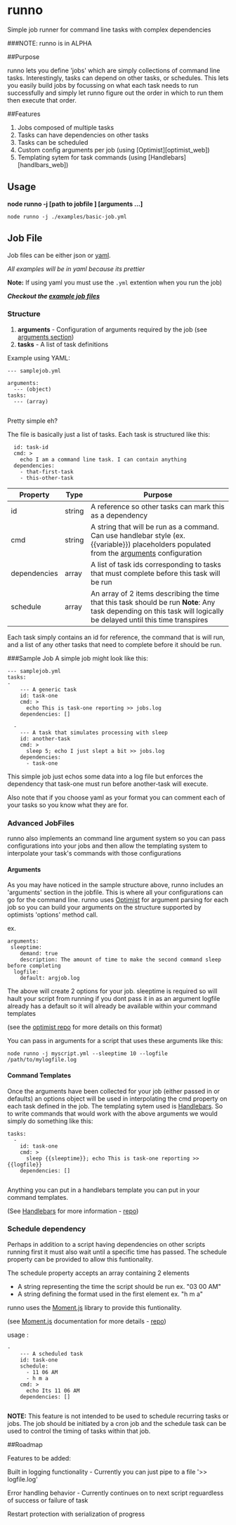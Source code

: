 runno
=====

Simple job runner for command line tasks with complex dependencies

###NOTE: runno is in ALPHA

##Purpose

runno lets you define 'jobs' which are simply collections of command line tasks. 
Interestingly, tasks can depend on other tasks, or schedules. This lets you easily build jobs by focussing on what each task needs to run successfully and simply let runno figure out the order in which to run them then execute that order.


##Features
1) Jobs composed of multiple tasks
2) Tasks can have dependencies on other tasks
3) Tasks can be scheduled 
4) Custom config arguments per job (using [Optimist][optimist_web]) 
5) Templating sytem for task commands (using [Handlebars][handlbars_web])



## Usage

**node runno -j [path to jobfile ] [arguments ...]**

``` node runno -j ./examples/basic-job.yml ```


[moment_github]: https://github.com/moment/moment
[moment_web]:http://momentjs.com/docs/

[optimist_github]:https://github.com/substack/node-optimist

[handlebars_github]:https://github.com/wycats/handlebars.js/
[handlebars_web]: http://handlebarsjs.com/


## Job File



Job files can be either json or [yaml](http://www.keleshev.com/yaml-quick-intoduction).

*All examples will be in yaml because its prettier*

**Note:** If using yaml you must use the `.yml` extention when you run the job)


_**Checkout the [example job files](https://github.com/derekbarnhart/runno/tree/master/examples)**_



### Structure
1. **arguments** - Configuration of arguments required by the job (see [arguments section](https://github.com/derekbarnhart/runno/edit/master/README.md#arguments))
2. **tasks** - A list of task definitions



Example using YAML:
```
--- samplejob.yml

arguments:
  --- (object)
tasks:
  --- (array)
 
``` 





Pretty simple eh?

The file is basically just a list of tasks. Each task is structured like this:



```
  id: task-id
  cmd: >
    echo I am a command line task. I can contain anything
  dependencies:
    - that-first-task
    - this-other-task
```




Property | Type | Purpose
---|---|---
id | string | A reference so other tasks can mark this as a dependency
cmd | string | A string that will be run as a command. Can use handlebar style (ex.{{variable}}) placeholders populated from the [arguments](https://github.com/derekbarnhart/runno/edit/master/README.md#arguments) configuration
dependencies | array | A list of task ids corresponding to tasks that must complete before this task will be run
schedule | array | An array of 2 items describing the time that this task should be run **Note**: Any task depending on this task will logically be delayed until this time transpires


Each task simply contains an id for reference, the command that is will run, and a list of any other tasks that need to complete before it should be run.



###Sample Job
A simple job might look like this:



```
--- samplejob.yml
tasks:
-
    --- A generic task 
    id: task-one
    cmd: >
      echo This is task-one reporting >> jobs.log
    dependencies: []
  
  -
    --- A task that simulates processing with sleep
    id: another-task
    cmd: >
      sleep 5; echo I just slept a bit >> jobs.log
    dependencies: 
      - task-one
```

This simple job just echos some data into a log file but enforces the dependency that task-one must run before another-task will execute. 

Also note that if you choose yaml as your format you can comment each of your tasks so you know what they are for.





### Advanced JobFiles

runno also implements an command line argument system so you can pass configurations into your jobs and then allow the templating system to interpolate your task's commands with those configurations




#### Arguments
As you may have noticed in the sample structure above, runno includes an 'arguments' section in the jobfile. This is where all your configurations can go for the command line. runno uses [Optimist][optimist_github] for argument parsing for each job so you can build your arguments on the structure supported by optimists 'options' method call.

ex.
```
arguments:
 sleeptime:
    demand: true
    description: The amount of time to make the second command sleep before completing
  logfile:
    default: argjob.log
```
The above will create 2 options for your job. 
sleeptime is required so will hault your script from running if you dont pass it in as an argument
logfile already has a default so it will already be available within your command templates

(see the [optimist repo][optimist_github] for more details on this format)

You can pass in arguments for a script that uses these arguments like this:

```
node runno -j myscript.yml --sleeptime 10 --logfile /path/to/mylogfile.log

```




#### Command Templates

Once the arguments have been collected for your job (either passed in or defaults) an options object will be used in interpolating the cmd property on each task defined in the job. The templating sytem used is [Handlebars][handlebars_web]. So to write commands that would work with the above arguments we would simply do something like this:

```
tasks:
  -
    id: task-one
    cmd: >
      sleep {{sleeptime}}; echo This is task-one reporting >> {{logfile}}
    dependencies: []
  
```

Anything you can put in a handlebars template you can put in your command templates.

(See [Handlebars][handlebars_web] for more information - [repo][handlebars_github])



### Schedule dependency

Perhaps in addition to a script having dependencies on other scripts running first it must also wait until a specific time has passed. The schedule property can be provided to allow this funtionality.

The schedule property accepts an array containing 2 elements
- A string representing the time the script should be run ex. "03 00 AM"
- A string defining the format used in the first element ex. "h m a"

runno uses the [Moment.js][moment_web] library to provide this funtionality. 

(see [Moment.js][moment_web] documentation for more details - [repo][moment_github])

usage :

```
-
    --- A scheduled task 
    id: task-one
    schedule:
      - 11 06 AM
      - h m a
    cmd: >
      echo Its 11 06 AM
    dependencies: []
    
```

**NOTE:** This feature is not intended to be used to schedule recurring tasks or jobs. The job should be initiated by a cron job and the schedule task can be used to control the timing of tasks within that job.

##Roadmap

Features to be added:

Built in logging functionality - Currently you can just pipe to a file '>> logfile.log'

Error handling behavior - Currently continues on to next script reguardless of success or failure of task

Restart protection with serialization of progress 








